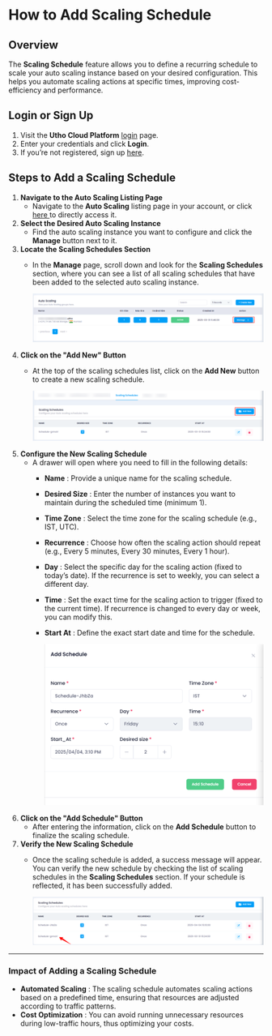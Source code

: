 # **How to Add Scaling Schedule**

## **Overview**

The **Scaling Schedule** feature allows you to define a recurring schedule to scale your auto scaling instance based on your desired configuration. This helps you automate scaling actions at specific times, improving cost-efficiency and performance.

## **Login or Sign Up**

1. Visit the **Utho Cloud Platform** [login](https://console.utho.com/login) page.
2. Enter your credentials and click  **Login**.
3. If you’re not registered, sign up [here](https://console.utho.com/signup).

## **Steps to Add a Scaling Schedule**

1. **Navigate to the Auto Scaling Listing Page**
   * Navigate to the **Auto Scaling** listing page in your account, or click [here ](https://console.utho.com/auto-scaling "Auto Scaling Listing Page")to directly access it.
2. **Select the Desired Auto Scaling Instance**
   * Find the auto scaling instance you want to configure and click the **Manage** button next to it.
3. **Locate the Scaling Schedules Section**
   * In the **Manage** page, scroll down and look for the **Scaling Schedules** section, where you can see a list of all scaling schedules that have been added to the selected auto scaling instance.

     ![1743759645091](image/index/1743759645091.png)
4. **Click on the "Add New" Button**
   * At the top of the scaling schedules list, click on the **Add New** button to create a new scaling schedule.

     ![1743759747851](image/index/1743759747851.png)
5. **Configure the New Scaling Schedule**
   * A drawer will open where you need to fill in the following details:
     * **Name** : Provide a unique name for the scaling schedule.
     * **Desired Size** : Enter the number of instances you want to maintain during the scheduled time (minimum 1).
     * **Time Zone** : Select the time zone for the scaling schedule (e.g., IST, UTC).
     * **Recurrence** : Choose how often the scaling action should repeat (e.g., Every 5 minutes, Every 30 minutes, Every 1 hour).
     * **Day** : Select the specific day for the scaling action (fixed to today’s date). If the recurrence is set to weekly, you can select a different day.
     * **Time** : Set the exact time for the scaling action to trigger (fixed to the current time). If recurrence is changed to every day or week, you can modify this.
     * **Start At** : Define the exact start date and time for the schedule.

       ![1743759769732](image/index/1743759769732.png)
6. **Click on the "Add Schedule" Button**
   * After entering the information, click on the **Add Schedule** button to finalize the scaling schedule.
7. **Verify the New Scaling Schedule**
   * Once the scaling schedule is added, a success message will appear. You can verify the new schedule by checking the list of scaling schedules in the **Scaling Schedules** section. If your schedule is reflected, it has been successfully added.

     ![1743759855599](image/index/1743759855599.png)

---

### **Impact of Adding a Scaling Schedule**

* **Automated Scaling** : The scaling schedule automates scaling actions based on a predefined time, ensuring that resources are adjusted according to traffic patterns.
* **Cost Optimization** : You can avoid running unnecessary resources during low-traffic hours, thus optimizing your costs.
